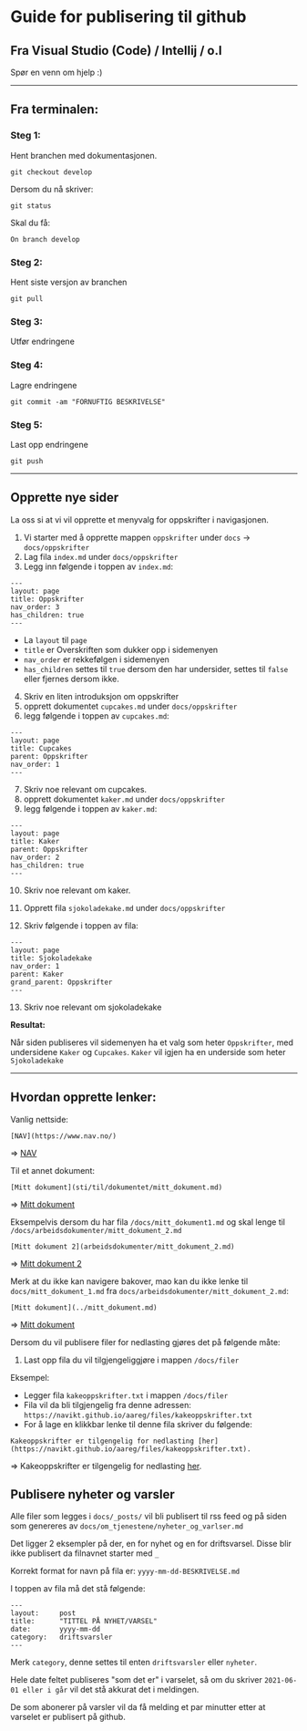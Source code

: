 # Guide for publisering til github

## Fra Visual Studio (Code) / Intellij / o.l

Spør en venn om hjelp :)

---


## Fra terminalen:

### Steg 1: 
Hent branchen med dokumentasjonen.
```
git checkout develop
```

Dersom du nå skriver:
```
git status
```
Skal du få:
```
On branch develop
```

### Steg 2:
Hent siste versjon av branchen
```
git pull
```

### Steg 3:
Utfør endringene

### Steg 4:
Lagre endringene
```
git commit -am "FORNUFTIG BESKRIVELSE"
```

### Steg 5:
Last opp endringene
```
git push
```

---

## Opprette nye sider

La oss si at vi vil opprette et menyvalg for oppskrifter i navigasjonen.

1. Vi starter med å opprette mappen `oppskrifter` under `docs` -> `docs/oppskrifter`
2. Lag fila `index.md` under `docs/oppskrifter`
3. Legg inn følgende i toppen av `index.md`:
```
---
layout: page
title: Oppskrifter
nav_order: 3
has_children: true
---
```

- La `layout` til `page`
- `title` er Overskriften som dukker opp i sidemenyen
- `nav_order` er rekkefølgen i sidemenyen
- `has_children` settes til `true` dersom den har undersider, settes til `false` eller fjernes dersom ikke.

4. Skriv en liten introduksjon om oppskrifter
5. opprett dokumentet `cupcakes.md` under `docs/oppskrifter`
6. legg følgende i toppen av `cupcakes.md`:
```
---
layout: page
title: Cupcakes
parent: Oppskrifter
nav_order: 1
---
```

7. Skriv noe relevant om cupcakes.
8. opprett dokumentet `kaker.md` under `docs/oppskrifter`
9. legg følgende i toppen av `kaker.md`:
```
---
layout: page
title: Kaker
parent: Oppskrifter
nav_order: 2
has_children: true
---
```

10. Skriv noe relevant om kaker.

11. Opprett fila `sjokoladekake.md` under `docs/oppskrifter`
12. Skriv følgende i toppen av fila:
```
---
layout: page
title: Sjokoladekake
nav_order: 1
parent: Kaker
grand_parent: Oppskrifter
---
```

13. Skriv noe relevant om sjokoladekake

**Resultat:**

Når siden publiseres vil sidemenyen ha et valg som heter `Oppskrifter`, med undersidene `Kaker` og `Cupcakes`. `Kaker` vil igjen ha en underside som heter `Sjokoladekake`

---

## Hvordan opprette lenker:
Vanlig nettside:
```
[NAV](https://www.nav.no/)
```

=> [NAV](https://www.nav.no/)

Til et annet dokument:
```
[Mitt dokument](sti/til/dokumentet/mitt_dokument.md)
```

=> [Mitt dokument](sti/til/dokumentet/mitt_dokument.md)

Eksempelvis dersom du har fila ```/docs/mitt_dokument1.md``` og skal lenge til ```/docs/arbeidsdokumenter/mitt_dokument_2.md```
```
[Mitt dokument 2](arbeidsdokumenter/mitt_dokument_2.md)
```

=> [Mitt dokument 2](arbeidsdokumenter/mitt_dokument_2.md)

Merk at du ikke kan navigere bakover, mao kan du ikke lenke til ```docs/mitt_dokument_1.md``` fra ```docs/arbeidsdokumenter/mitt_dokument_2.md```:
```
[Mitt dokument](../mitt_dokument.md)
```

=> [Mitt dokument](../mitt_dokument.md)

Dersom du vil publisere filer for nedlasting gjøres det på følgende måte:

1. Last opp fila du vil tilgjengeliggjøre i mappen ```/docs/filer```

Eksempel:
- Legger fila ```kakeoppskrifter.txt``` i mappen ```/docs/filer```
- Fila vil da bli tilgjengelig fra denne adressen: ```https://navikt.github.io/aareg/files/kakeoppskrifter.txt```
- For å lage en klikkbar lenke til denne fila skriver du følgende:
```
Kakeoppskrifter er tilgengelig for nedlasting [her](https://navikt.github.io/aareg/files/kakeoppskrifter.txt).
```
=> Kakeoppskrifter er tilgengelig for nedlasting [her](https://navikt.github.io/aareg/files/kakeoppskrifter.txt).


## Publisere nyheter og varsler
Alle filer som legges i ```docs/_posts/``` vil bli publisert til rss feed og på siden som genereres av ```docs/om_tjenestene/nyheter_og_varlser.md```

Det ligger 2 eksempler på der, en for nyhet og en for driftsvarsel. Disse blir ikke publisert da filnavnet starter med `_`

Korrekt format for navn på fila er:
`yyyy-mm-dd-BESKRIVELSE.md`

I toppen av fila må det stå følgende:
```
---
layout:     post
title:      "TITTEL PÅ NYHET/VARSEL"
date:       yyyy-mm-dd
category:   driftsvarsler
---
```

Merk `category`, denne settes til enten `driftsvarsler` eller `nyheter`.

Hele date feltet publiseres "som det er" i varselet, så om du skriver `2021-06-01 eller i går` vil det stå akkurat det i meldingen.

De som abonerer på varsler vil da få melding et par minutter etter at varselet er publisert på github.



